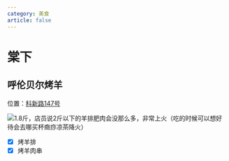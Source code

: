 ```yaml
---
category: 美食
article: false
---
```


# 棠下

## 呼伦贝尔烤羊

<span class="icon iconfont icon-locate"></span> 位置：<a href="https://ditu.amap.com/place/B0FFLCC9S3" target="_blank">科新路147号</a>

![1.8斤，店员说2斤以下的羊排肥肉会没那么多，非常上火（吃的时候可以想好待会去哪买杯癍痧凉茶降火）](https://img.sherry4869.com/blog/life/food/guangzhou/th/tx/hlbe/img.jpg)

- [x] 烤羊排
- [x] 烤羊肉串